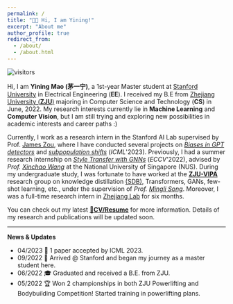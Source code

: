 ```yaml
---
permalink: /
title: "👧🏻 Hi, I am Yining!"
excerpt: "About me"
author_profile: true
redirect_from: 
  - /about/
  - /about.html
---
```

![visitors](https://visitor-badge.laobi.icu/badge?page_id=yining-mao.github.io)

Hi, I am **Yining Mao (茅一宁)**, a 1st-year Master student at [Stanford University](https://www.stanford.edu) in Electrical Engineering (**EE**). I received my B.E from [Zhejiang University (**ZJU**)](https://www.zju.edu.cn/english/) majoring in Computer Science and Technology (**CS**) in June, 2022. My research interests currently lie in **Machine Learning** and **Computer Vision**, but I am still trying and exploring new possibilities in academic interests and career paths :)

Currently, I work as a research intern in the Stanford AI Lab supervised by Prof. [James Zou](https://www.james-zou.com), where I have conducted several projects on [*Biases in GPT detectors*](https://arxiv.org/pdf/2304.02819.pdf) and 
[*subpopulation shifts*](https://moonshape.readthedocs.io/en/latest/) (*ICML*'2023).
Previously, I had a summer research internship on [*Style Transfer with GNNs*](https://arxiv.org/pdf/2207.11681) (*ECCV*'2022), advised by *Prof. [Xinchao Wang](https://sites.google.com/site/sitexinchaowang/)* at the National University of Singapore (NUS). During my undergraduate study, I was fortunate to have worked at the [**ZJU-VIPA**](https://www.vipazoo.cn/) research group on knowledge distillation [(SDB)](https://arxiv.org/pdf/2112.03695.pdf),  Transformers, GANs, few-shot learning, etc., under the supervision of *Prof. [Mingli Song](https://vipazoo.cn/people/songmingli.html)*. Moreover, I was a full-time research intern in [Zhejiang Lab](https://en.zhejianglab.com/) for six months.

You can check out my latest [**📝CV/Resume**](/files/YiningMao-CV-0926.pdf) for more information. Details of my research and publications will be updated soon.

----

**News & Updates**

* 04/2023 📃 1 paper accepted by ICML 2023.
* 09/2022 🌲 Arrived @ Stanford and began my journey as a master student here.
* 06/2022 🎓 Graduated and received a B.E. from ZJU.
* 05/2022 🏆 Won 2 championships in both ZJU Powerlifting and Bodybuilding Competition! Started training in powerlifting plans.

